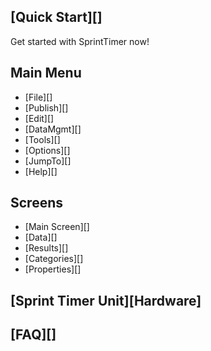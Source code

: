 ## [Quick Start][]
Get started with SprintTimer now!

## Main Menu

* [File][]
* [Publish][]
* [Edit][]
* [DataMgmt][]
* [Tools][]
* [Options][]
* [JumpTo][]
* [Help][]

## Screens

* [Main Screen][]
* [Data][]
* [Results][]
* [Categories][]
* [Properties][]

## [Sprint Timer Unit][Hardware]

## [FAQ][]


